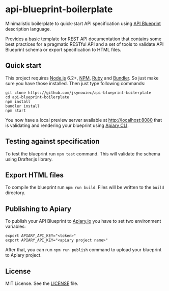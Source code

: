 # api-blueprint-boilerplate

Minimalistic boilerplate to quick-start API specification using [API Blueprint](https://apiblueprint.org/) description language. 

Provides a basic template for REST API documentation that contains some best practices for a pragmatic RESTful API and a set of tools to validate API Blueprint schema or export specification to HTML files.

## Quick start

This project requires [Node.js](https://nodejs.org/) 6.2+, [NPM](https://www.npmjs.com/), [Ruby](https://www.ruby-lang.org) and [Bundler](http://bundler.io/). So just make sure you have those installed. Then just type following commands:

```
git clone https://github.com/jsynowiec/api-blueprint-boilerplate
cd api-blueprint-boilerplate
npm install
bundler install
npm start
``` 

You now have a local preview server available at [http://localhost:8080](http://localhost:8080) that is validating and rendering your blueprint using [Apiary CLI](https://apiary.io/).

## Testing against specification

To test the blueprint run `npm test` command. This will validate the schema using Drafter.js library.

## Export HTML files

To compile the blueprint run `npm run build`. Files will be written to the `build` directory.

## Publishing to Apiary

To publish your API Blueprint to [Apiary.io](http://apiary.io) you have to set two environment variables:

```
export APIARY_API_KEY="<token>"
export APIARY_API_KEY="<apiary project name>"
```

After that, you can run `npm run publish` command to upload your blueprint to Apiary project.

## License
MIT License. See the [LICENSE](https://github.com/jsynowiec/api-blueprint-boilerplate/blob/master/LICENSE)
file.